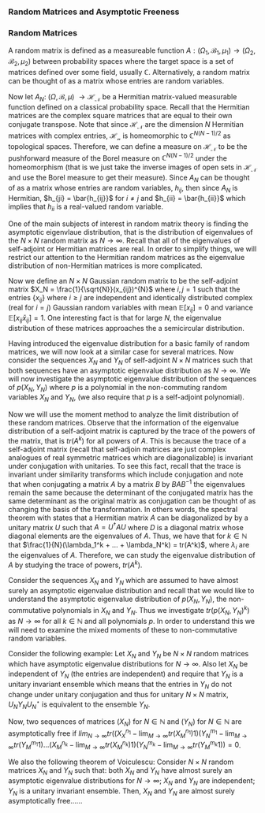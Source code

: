 
### Random Matrices and Asymptotic Freeness


### Random Matrices

A random matrix is defined as a measureable function $A : (\Omega_1, \mathcal{B_1}, \mu_1) \rightarrow (\Omega_2, \mathcal{B_2}, \mu_2)$ between probability spaces where the target space is a set of matrices defined over some field, usually $\mathbb{C}$. Alternatively, a random matrix can be thought of as a matrix whose entries are random variables. 

Now let $A_N:$ $(\Omega, \mathcal{B}, \mu)$ $\rightarrow \mathcal{H_N}$ be a Hermitian matrix-valued measurable function defined on a classical probability space. Recall that the Hermitian matrices are the complex square matrices that are equal to their own conjugate transpose. Note that since $\mathcal{H_N}$ are the dimension $N$ Hermitian matrices with complex entries, $\mathcal{H_n}$ is homeomorphic to $\mathbb{C}^{N(N-1)/2}$ as topological spaces. Therefore, we can define a measure on $\mathcal{H_N}$ to be the pushforward measure of the Borel measure on $\mathbb{C}^{N(N-1)/2}$ under the homeomorphism (that is we just take the inverse images of open sets in $\mathcal{H_N}$ and use the Borel measure to get their measure). Since $A_N$ can be thought of as a matrix whose entries are random variables, $h_{ij}$, then since $A_N$ is Hermitian, $h_{ji} = \bar{h_{ij}}$ for $i \neq j$ and $h_{ii} = \bar{h_{ii}}$ which implies that $h_{ii}$ is a real-valued random variable. 

One of the main subjects of interest in random matrix theory is finding the asymptotic eigenvlaue distribution, that is the distribution of eigenvalues of the $N \times N$ random matrix as $N \rightarrow \infty$. Recall that all of the eigenvalues of self-adjoint or Hermitian matrices are real. In order to simplify things, we will restrict our attention to the Hermitian random matrices as the eigenvalue distribution of non-Hermitian matrices is more complicated.

Now we define an $N \times N$ Gaussian random matrix to be the self-adjoint matrix $X_N = \frac{1}{\sqrt{N}}(x_{ij})^{N}$ where $i,j = 1$ such that the entries $\{ x_{ij} \}$ where $i \geq j$ are independent and identically distributed complex (real for $i = j$) Gaussian random variables with mean $\mathbb{E}[x_{ij}] = 0$ and variance $\mathbb{E}[x_{ij} \bar{x}_{ij}] = 1$. One interesting fact is that for large $N$, the eigenvalue distribution of these matrices approaches the a semicircular distribution. 

Having introduced the eigenvalue distribution for a basic family of random matrices, we will now look at a similar case for several matrices. Now consider the sequences $X_N$ and $Y_N$ of self-adjoint $N \times N$ matrices such that both sequences have an asymptotic eigenvalue distribution as $N \rightarrow \infty$. We will now investigate the asymptotic eigenvalue distribution of the sequences of $p(X_N, Y_N)$ where $p$ is a polynomial in the non-commuting random variables $X_N$ and $Y_N$, (we also require that $p$ is a self-adjoint polynomial). 

Now we will use the moment method to analyze the limit distribution of these random matrices. Observe that the information of the eigenvalue distribution of a self-adjoint matrix is captured by the trace of the powers of the matrix, that is $tr(A^{k})$ for all powers of $A$. This is because the trace of a self-adjoint matrix (recall that self-adjoin matrices are just complex analogues of real symmetric matrices which are diagonalizable) is invariant under conjugation with unitaries. To see this fact, recall that the trace is invariant under similarity transforms which include conjugation and note that when conjugating a matrix $A$ by a matrix $B$ by $BAB^{-1}$ the eigenvalues remain the same because the determinant of the conjugated matrix has the same determinant as the original matrix as conjugation can be thought of as changing the basis of the transformation. In others words, the spectral theorem with states that a Hermitian matrix $A$ can be diagonalized by by a unitary matrix $U$ such that $A = U^{\dagger}AU$ where $D$ is a diagonal matrix whose diagonal elements are the eigenvalues of $A$. Thus, we have that for $k \in \mathbb{N}$ that $\frac{1}{N}(\lambda_1^k + ... + \lambda_N^k) = tr(A^k)$, where $\lambda_i$ are the eigenvalues of $A$. Therefore, we can study the eigenvalue distribution of $A$ by studying the trace of powers, $tr(A^k)$. 

Consider the sequences $X_N$ and $Y_N$ which are assumed to have almost surely an asymptotic eigenvalue distribution and recall that we would like to understand the asymptotic eigenvalue distribution of $p(X_N, Y_N)$, the non-commutative polynomials in $X_N$ and $Y_N$. Thus we investigate $tr(p(X_N, Y_N)^k)$ as $N \rightarrow \infty$ for all $k \in \mathbb{N}$ and all polynomials $p$. In order to understand this we will need to examine the mixed moments of these to non-commutative random variables. 

Consider the following example: Let $X_N$ and $Y_N$ be $N \times N$ random matrices which have asymptotic eigenvalue distributions for $N \rightarrow \infty$. Also let $X_N$ be independent of $Y_N$ (the entries are independent) and require that $Y_N$ is a unitary invariant ensemble which means that the entries in $Y_N$ do not change under unitary conjugation and thus for unitary $N \times N$ matrix, $U_N Y_N U_N^{\star}$ is equivalent to the ensemble $Y_N$. 

Now, two sequences of matrices $(X_N)$ for $N \in \mathbb{N}$ and $(Y_N)$ for $N \in \mathbb{N}$ are asymptotically free if $lim_{N \rightarrow \infty} tr((X_{X}^{n_1} - \lim_{M \rightarrow \infty}tr(X_M^{n_1}) 1)(Y_N^{m_1} - \lim_{M \rightarrow \infty}tr(Y_{M}^{m_1}1)...(X_{M}^{n_k} - \lim_{M \rightarrow \infty}tr(X_M^{n_k})1)(Y_{N}^{m_k} - \lim_{M \rightarrow \infty} tr(Y_M^{m_k} 1)) = 0$. 

We also the following theorem of Voiculescu: Consider $N \times N$ random matrices $X_N$ and $Y_N$ such that: both $X_N$ and $Y_N$ have almost surely an asymptotic eigenvalue distributions for $N \rightarrow \infty$; $X_N$ and $Y_N$ are independent; $Y_N$ is a unitary invariant ensemble. Then, $X_N$ and $Y_N$ are almost surely asymptotically free......














































































